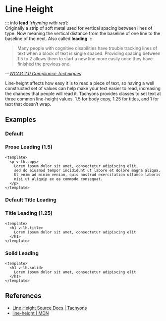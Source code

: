 <script setup>
import DefaultHeight from '../components/line-height/DefaultHeight.vue';
import DefaultTitleLeading from '../components/line-height/DefaultTitleLeading.vue';
import ProseLeading from '../components/line-height/ProseLeading.vue';
import SolidLeading from '../components/line-height/SolidLeading.vue';
import TitleLeading from '../components/line-height/TitleLeading.vue';
</script>

# Line Height

::: info
**lead** [*rhyming with red*]:  
Originally a strip of soft metal used for vertical
spacing between lines of type. Now meaning the vertical
distance from the baseline of one line to the baseline
of the next. Also called **leading**.
:::

> Many people with cognitive disabilities have trouble tracking
lines of text when a block of text is single spaced. Providing
spacing between 1.5 to 2 allows them to start a new line more
easily once they have finished the previous one.

—*[WCAG 2.0 Compliance Techniques](https://www.w3.org/TR/WCAG20-TECHS/C21.html)*

Line-height affects how easy it is to read a piece of text,
so having a well constructed set of values can help make your
text easier to read, increasing the chances that people will
read it. Tachyons provides classes to set text at three common
line-height values. 1.5 for body copy, 1.25 for titles, and 1
for text that doesn’t wrap.

## Examples

### Default

<DefaultHeight />

### Prose Leading (1.5)

```vue
<template>
  <p v-lh.copy>
    Lorem ipsum dolor sit amet, consectetur adipiscing elit,
    sed do eiusmod tempor incididunt ut labore et dolore magna aliqua.
    Ut enim ad minim veniam, quis nostrud exercitation ullamco laboris
    nisi ut aliquip ex ea commodo consequat.
  </p>
</template>
```

<ProseLeading />

### Default Title Leading

<DefaultTitleLeading />

### Title Leading (1.25)

```vue
<template>
  <h1 v-lh.title>
    Lorem ipsum dolor sit amet, consectetur adipiscing elit
  </h1>
</template>
```

<TitleLeading />

### Solid Leading

```vue
<template>
  <h1 v-lh.solid>
    Lorem ipsum dolor sit amet, consectetur adipiscing elit
  </h1>
</template>
```

<SolidLeading />

## References

* [Line Height Source Docs | Tachyons](https://tachyons.io/docs/typography/line-height/)
* [line-height | MDN](https://developer.mozilla.org/en-US/docs/Web/CSS/line-height)
